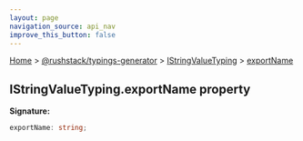 ```yaml
---
layout: page
navigation_source: api_nav
improve_this_button: false
---
```



[Home](./index.md) &gt; [@rushstack/typings-generator](./typings-generator.md) &gt; [IStringValueTyping](./typings-generator.istringvaluetyping.md) &gt; [exportName](./typings-generator.istringvaluetyping.exportname.md)

## IStringValueTyping.exportName property

<b>Signature:</b>

```typescript
exportName: string;
```
